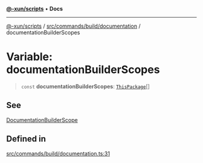 [**@-xun/scripts**](../../../../../README.md) • **Docs**

***

[@-xun/scripts](../../../../../README.md) / [src/commands/build/documentation](../README.md) / documentationBuilderScopes

# Variable: documentationBuilderScopes

> `const` **documentationBuilderScopes**: [`ThisPackage`](../../../../configure/enumerations/ThisPackageGlobalScope.md#thispackage)[]

## See

[DocumentationBuilderScope](../../../../configure/enumerations/ThisPackageGlobalScope.md)

## Defined in

[src/commands/build/documentation.ts:31](https://github.com/Xunnamius/xscripts/blob/8feaaa78a9f524f02e4cc9204ef84f329d31ab94/src/commands/build/documentation.ts#L31)
